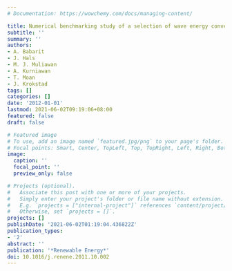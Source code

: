 ```yaml
---
# Documentation: https://wowchemy.com/docs/managing-content/

title: Numerical benchmarking study of a selection of wave energy converters
subtitle: ''
summary: ''
authors:
- A. Babarit
- J. Hals
- M. J. Muliawan
- A. Kurniawan
- T. Moan
- J. Krokstad
tags: []
categories: []
date: '2012-01-01'
lastmod: 2021-06-02T09:19:06+08:00
featured: false
draft: false

# Featured image
# To use, add an image named `featured.jpg/png` to your page's folder.
# Focal points: Smart, Center, TopLeft, Top, TopRight, Left, Right, BottomLeft, Bottom, BottomRight.
image:
  caption: ''
  focal_point: ''
  preview_only: false

# Projects (optional).
#   Associate this post with one or more of your projects.
#   Simply enter your project's folder or file name without extension.
#   E.g. `projects = ["internal-project"]` references `content/project/deep-learning/index.md`.
#   Otherwise, set `projects = []`.
projects: []
publishDate: '2021-06-02T01:19:04.436822Z'
publication_types:
- '2'
abstract: ''
publication: '*Renewable Energy*'
doi: 10.1016/j.renene.2011.10.002
---
```

